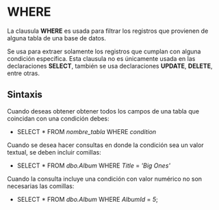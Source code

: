 # WHERE

La clausula **WHERE** es usada para filtrar los registros que provienen de alguna tabla de una base de datos.

Se usa para extraer solamente los registros que cumplan con alguna condición específica. Esta clausula no es únicamente usada en las declaraciones **SELECT**, también se usa declaraciones **UPDATE**, **DELETE**, entre otras.


## Sintaxis

Cuando deseas obtener obtener todos los campos de una tabla que coincidan con una condición debes:

- SELECT * FROM *nombre_tabla* WHERE *condition*

Cuando se desea hacer consultas en donde la condición sea un valor textual, se deben incluir comillas:

- SELECT * FROM *dbo.Album* WHERE *Title* = *'Big Ones'*

Cuando la consulta incluye una condición con valor numérico no son necesarias las comillas:

- SELECT * FROM *dbo.Album* WHERE *AlbumId* = *5*;


